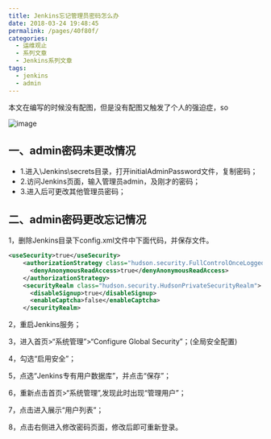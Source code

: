 ```yaml
---
title: Jenkins忘记管理员密码怎么办
date: 2018-03-24 19:48:45
permalink: /pages/40f80f/
categories:
  - 运维观止
  - 系列文章
  - Jenkins系列文章
tags:
  - jenkins
  - admin
---
```


本文在编写的时候没有配图，但是没有配图又触发了个人的强迫症，so

![image](https://tva1.sinaimg.cn/large/008k1Yt0gy1grkdo97v5sj30qo0hsb29.jpg)

## 一、admin密码未更改情况

- 1.进入\Jenkins\secrets目录，打开initialAdminPassword文件，复制密码；
- 2.访问Jenkins页面，输入管理员admin，及刚才的密码；
- 3.进入后可更改其他管理员密码；

## 二、admin密码更改忘记情况

1，删除Jenkins目录下config.xml文件中下面代码，并保存文件。

```xml
<useSecurity>true</useSecurity>  
	<authorizationStrategy class="hudson.security.FullControlOnceLoggedInAuthorizationStrategy">  
	  <denyAnonymousReadAccess>true</denyAnonymousReadAccess>  
	</authorizationStrategy>  
	<securityRealm class="hudson.security.HudsonPrivateSecurityRealm">  
	  <disableSignup>true</disableSignup>  
	  <enableCaptcha>false</enableCaptcha>  
	</securityRealm>  
```

2，重启Jenkins服务；

3，进入首页>“系统管理”>“Configure Global Security”；(全局安全配置)

4，勾选“启用安全”；

5，点选“Jenkins专有用户数据库”，并点击“保存”；

6，重新点击首页>“系统管理”,发现此时出现“管理用户”；

7，点击进入展示“用户列表”；

8，点击右侧进入修改密码页面，修改后即可重新登录。
